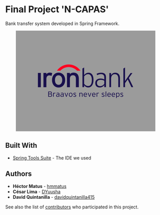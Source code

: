 # Final Project 'N-CAPAS'

Bank transfer system developed in Spring Framework.
<p align="center">
  <img src="ironbank.png" alt="Iron Bank"
       width="438" height="316">
</p>

## Built With

* [Spring Tools Suite](https://spring.io/tools/sts/all) - The IDE we used
## Authors

* **Héctor Matus**  - [hmmatus](https://github.com/hmmatus)
* **César Lima**  - [DYuusha](https://github.com/DYuusha)
* **David Quintanilla** - [davidquintanilla415](https://github.com/davidquintanilla415)

See also the list of [contributors](https://github.com/your/project/contributors) who participated in this project.



